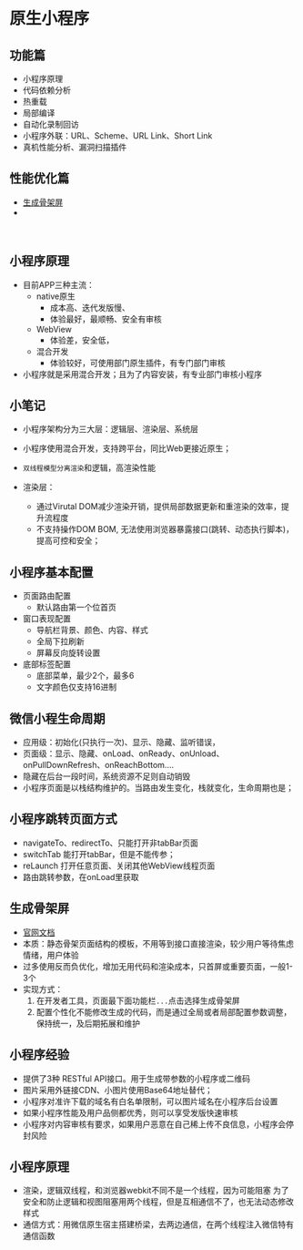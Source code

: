 # 原生小程序


## 功能篇
* 小程序原理
* 代码依赖分析
* 热重载
* 局部编译
* 自动化录制回访
* 小程序外联：URL、Scheme、URL Link、Short Link
* 真机性能分析、漏洞扫描插件

## 性能优化篇
* [生成骨架屏](#生成骨架屏)
*

<br/>

## 小程序原理
* 目前APP三种主流：
    * native原生
        * 成本高、迭代发版慢、
        * 体验最好，最顺畅、安全有审核
    * WebView
        * 体验差，安全低，
    * 混合开发
        * 体验较好，可使用部门原生插件，有专门部门审核
* 小程序就是采用混合开发；且为了内容安装，有专业部门审核小程序

## 小笔记
* 小程序架构分为三大层：逻辑层、渲染层、系统层
* 小程序使用混合开发，支持跨平台，同比Web更接近原生；
* `双线程模型分离渲染`和逻辑，高渲染性能

* 渲染层：
    * 通过Virutal DOM减少渲染开销，提供局部数据更新和重渲染的效率，提升流程度
    * 不支持操作DOM BOM, 无法使用浏览器暴露接口(跳转、动态执行脚本)，提高可控和安全；


## 小程序基本配置
* 页面路由配置
    * 默认路由第一个位首页
* 窗口表现配置
    * 导航栏背景、颜色、内容、样式
    * 全局下拉刷新
    * 屏幕反向旋转设置
* 底部标签配置
    * 底部菜单，最少2个，最多6
    * 文字颜色仅支持16进制

## 微信小程生命周期
* 应用级：初始化(只执行一次)、显示、隐藏、监听错误，
* 页面级：显示、隐藏、onLoad、onReady、onUnload、onPullDownRefresh、onReachBottom....
* 隐藏在后台一段时间，系统资源不足则自动销毁
* 小程序页面是以栈结构维护的。当路由发生变化，栈就变化，生命周期也是；

## 小程序跳转页面方式
* navigateTo、redirectTo、只能打开非tabBar页面
* switchTab 能打开tabBar，但是不能传参；
* reLaunch 打开任意页面、关闭其他WebView线程页面
* 路由跳转参数，在onLoad里获取

## 生成骨架屏
* [官网文档](https://developers.weixin.qq.com/miniprogram/dev/devtools/skeleton.html)
* 本质：静态骨架页面结构的模板，不用等到接口直接渲染，较少用户等待焦虑情绪，用户体验
* 过多使用反而负优化，增加无用代码和渲染成本，只首屏或重要页面，一般1-3个
* 实现方式：
    1. 在开发者工具，页面最下面功能栏`...`点击选择生成骨架屏
    2. 配置个性化不能修改生成的代码，而是通过全局或者局部配置参数调整，保持统一，及后期拓展和维护


## 小程序经验
* 提供了3种 RESTful API接口。用于生成带参数的小程序或二维码
* 图片采用外链接CDN、小图片使用Base64地址替代；
* 小程序对准许下载的域名有白名单限制，可以图片域名在小程序后台设置
* 如果小程序性能及用户品侧都优秀，则可以享受发版快速审核
* 小程序对内容审核有要求，如果用户恶意在自己稀上传不良信息，小程序会停封风险


## 小程序原理
* 渲染，逻辑双线程，和浏览器webkit不同不是一个线程，因为可能阻塞
为了安全和防止逻辑和视图阻塞用两个线程，但是互相通信不了，也无法动态修改样式
* 通信方式：用微信原生宿主搭建桥梁，去两边通信，在两个线程注入微信特有通信函数
